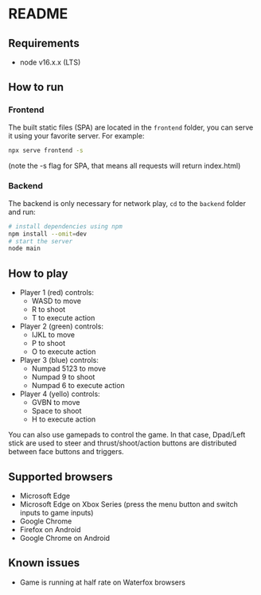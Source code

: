 # README

## Requirements

* node v16.x.x (LTS)

## How to run
### Frontend

The built static files (SPA) are located in the `frontend` folder, you can serve it using your favorite server. For example:
```sh
npx serve frontend -s
```
(note the -s flag for SPA, that means all requests will return index.html)

### Backend
The backend is only necessary for network play, `cd` to the `backend` folder and run:
```sh
# install dependencies using npm
npm install --omit=dev
# start the server
node main
```

## How to play

* Player 1 (red) controls:
	* WASD to move
	* R to shoot
	* T to execute action
* Player 2 (green) controls:
	* IJKL to move
	* P to shoot
	* O to execute action
* Player 3 (blue) controls:
	* Numpad 5123 to move
	* Numpad 9 to shoot
	* Numpad 6 to execute action
* Player 4 (yello) controls:
	* GVBN to move
	* Space to shoot
	* H to execute action

You can also use gamepads to control the game. In that case, Dpad/Left stick are used to steer and thrust/shoot/action buttons are distributed between face buttons and triggers.

## Supported browsers

 * Microsoft Edge
 * Microsoft Edge on Xbox Series (press the menu button and switch inputs to game inputs)
 * Google Chrome
 * Firefox on Android
 * Google Chrome on Android

## Known issues

 * Game is running at half rate on Waterfox browsers
